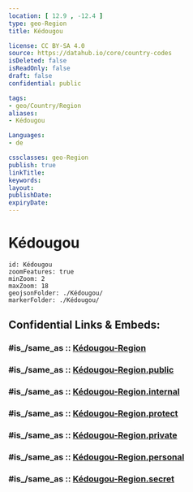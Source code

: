 ```yaml
---
location: [ 12.9 , -12.4 ] 
type: geo-Region
title: Kédougou

license: CC BY-SA 4.0
source: https://datahub.io/core/country-codes
isDeleted: false
isReadOnly: false
draft: false
confidential: public

tags:
- geo/Country/Region
aliases:
- Kédougou

Languages:
- de

cssclasses: geo-Region
publish: true
linkTitle: 
keywords: 
layout: 
publishDate: 
expiryDate: 
---
```


# Kédougou

```leaflet
id: Kédougou
zoomFeatures: true 
minZoom: 2 
maxZoom: 18
geojsonFolder: ./Kédougou/
markerFolder: ./Kédougou/
```


## Confidential Links & Embeds: 

### #is_/same_as :: [Kédougou-Region](/_Standards/Earth/Continent/Africa/Africa~West/Senegal/regions~Senegal/Kédougou-Region.md) 

### #is_/same_as :: [Kédougou-Region.public](/_public/Earth/Continent/Africa/Africa~West/Senegal/regions~Senegal/Kédougou-Region.public.md) 

### #is_/same_as :: [Kédougou-Region.internal](/_internal/Earth/Continent/Africa/Africa~West/Senegal/regions~Senegal/Kédougou-Region.internal.md) 

### #is_/same_as :: [Kédougou-Region.protect](/_protect/Earth/Continent/Africa/Africa~West/Senegal/regions~Senegal/Kédougou-Region.protect.md) 

### #is_/same_as :: [Kédougou-Region.private](/_private/Earth/Continent/Africa/Africa~West/Senegal/regions~Senegal/Kédougou-Region.private.md) 

### #is_/same_as :: [Kédougou-Region.personal](/_personal/Earth/Continent/Africa/Africa~West/Senegal/regions~Senegal/Kédougou-Region.personal.md) 

### #is_/same_as :: [Kédougou-Region.secret](/_secret/Earth/Continent/Africa/Africa~West/Senegal/regions~Senegal/Kédougou-Region.secret.md)


